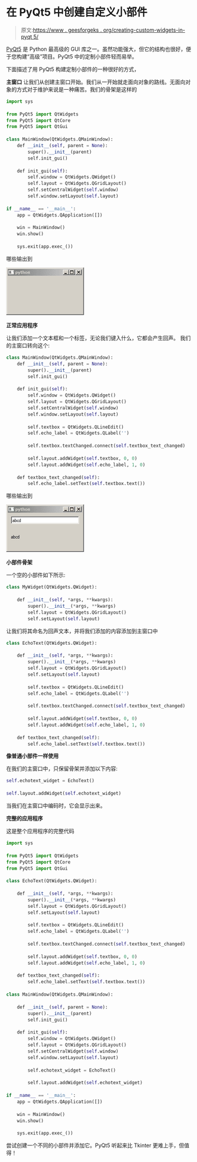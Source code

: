 # 在 PyQt5 中创建自定义小部件

> 原文:[https://www . geesforgeks . org/creating-custom-widgets-in-pyqt 5/](https://www.geeksforgeeks.org/creating-custom-widgets-in-pyqt5/)

[PyQt5](https://www.geeksforgeeks.org/python-introduction-to-pyqt5/) 是 Python 最高级的 GUI 库之一。虽然功能强大，但它的结构也很好，便于您构建“高级”项目。PyQt5 中的定制小部件轻而易举。

下面描述了用 PyQt5 构建定制小部件的一种很好的方式，

**主窗口**
让我们从创建主窗口开始。我们从一开始就走面向对象的路线。无面向对象的方式对于维护来说是一种痛苦。我们的骨架是这样的

```py
import sys

from PyQt5 import QtWidgets
from PyQt5 import QtCore
from PyQt5 import QtGui

class MainWindow(QtWidgets.QMainWindow):
    def __init__(self, parent = None):
        super().__init__(parent)
        self.init_gui()

    def init_gui(self):
        self.window = QtWidgets.QWidget()
        self.layout = QtWidgets.QGridLayout()
        self.setCentralWidget(self.window)
        self.window.setLayout(self.layout)

if __name__ == '__main__':
    app = QtWidgets.QApplication([])

    win = MainWindow()
    win.show()

    sys.exit(app.exec_())
```

哪些输出到

![](img/61b3218077f583524dfc217f195183db.png)

**正常应用程序**

让我们添加一个文本框和一个标签，无论我们键入什么，它都会产生回声。
我们的主窗口转向这个:

```py
class MainWindow(QtWidgets.QMainWindow):
    def __init__(self, parent = None):
        super().__init__(parent)
        self.init_gui()

    def init_gui(self):
        self.window = QtWidgets.QWidget()
        self.layout = QtWidgets.QGridLayout()
        self.setCentralWidget(self.window)
        self.window.setLayout(self.layout)

        self.textbox = QtWidgets.QLineEdit()
        self.echo_label = QtWidgets.QLabel('')

        self.textbox.textChanged.connect(self.textbox_text_changed)

        self.layout.addWidget(self.textbox, 0, 0)
        self.layout.addWidget(self.echo_label, 1, 0)

    def textbox_text_changed(self):
        self.echo_label.setText(self.textbox.text())
```

哪些输出到

![](img/5473430b1a1f86e31ca994ef2969e935.png)

**小部件骨架**

一个空的小部件如下所示:

```py
class MyWidget(QtWidgets.QWidget):

    def __init__(self, *args, **kwargs):
        super().__init__(*args, **kwargs)
        self.layout = QtWidgets.QGridLayout()
        self.setLayout(self.layout)
```

让我们将其命名为回声文本，并将我们添加的内容添加到主窗口中

```py
class EchoText(QtWidgets.QWidget):

    def __init__(self, *args, **kwargs):
        super().__init__(*args, **kwargs)
        self.layout = QtWidgets.QGridLayout()
        self.setLayout(self.layout)

        self.textbox = QtWidgets.QLineEdit()
        self.echo_label = QtWidgets.QLabel('')

        self.textbox.textChanged.connect(self.textbox_text_changed)

        self.layout.addWidget(self.textbox, 0, 0)
        self.layout.addWidget(self.echo_label, 1, 0)

    def textbox_text_changed(self):
        self.echo_label.setText(self.textbox.text())
```

**像普通小部件一样使用**

在我们的主窗口中，只保留骨架并添加以下内容:

```py
self.echotext_widget = EchoText()

self.layout.addWidget(self.echotext_widget)
```

当我们在主窗口中编码时，它会显示出来。

**完整的应用程序**

这是整个应用程序的完整代码

```py
import sys

from PyQt5 import QtWidgets
from PyQt5 import QtCore
from PyQt5 import QtGui

class EchoText(QtWidgets.QWidget):

    def __init__(self, *args, **kwargs):
        super().__init__(*args, **kwargs)
        self.layout = QtWidgets.QGridLayout()
        self.setLayout(self.layout)

        self.textbox = QtWidgets.QLineEdit()
        self.echo_label = QtWidgets.QLabel('')

        self.textbox.textChanged.connect(self.textbox_text_changed)

        self.layout.addWidget(self.textbox, 0, 0)
        self.layout.addWidget(self.echo_label, 1, 0)

    def textbox_text_changed(self):
        self.echo_label.setText(self.textbox.text())

class MainWindow(QtWidgets.QMainWindow):

    def __init__(self, parent = None):
        super().__init__(parent)
        self.init_gui()

    def init_gui(self):
        self.window = QtWidgets.QWidget()
        self.layout = QtWidgets.QGridLayout()
        self.setCentralWidget(self.window)
        self.window.setLayout(self.layout)

        self.echotext_widget = EchoText()

        self.layout.addWidget(self.echotext_widget)

if __name__ == '__main__':
    app = QtWidgets.QApplication([])

    win = MainWindow()
    win.show()

    sys.exit(app.exec_())
```

尝试创建一个不同的小部件并添加它。PyQt5 听起来比 Tkinter 更难上手，但值得！